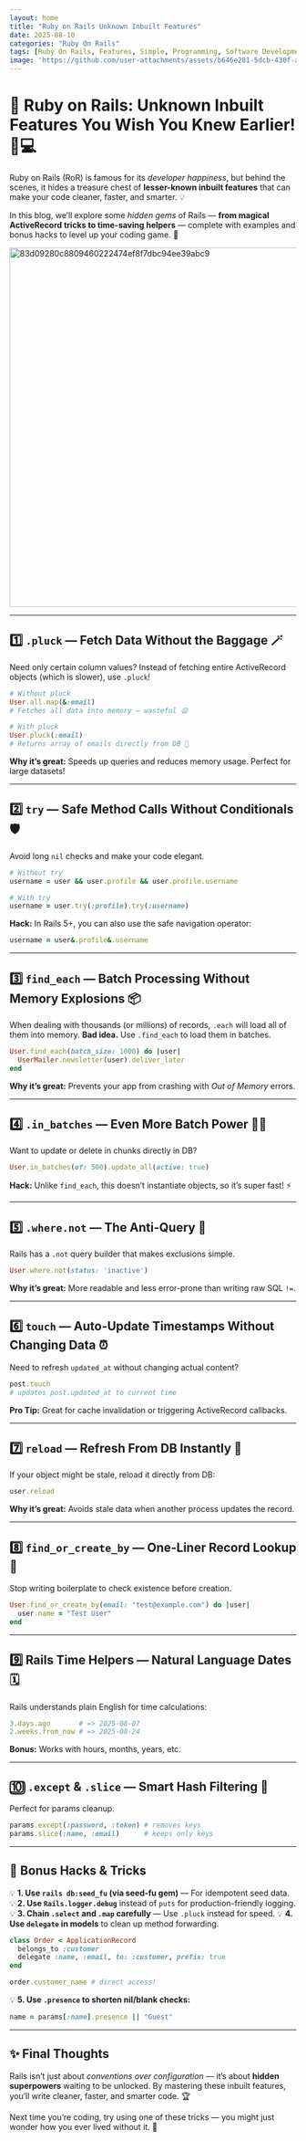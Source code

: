 ```yaml
---
layout: home
title: "Ruby on Rails Unknown Inbuilt Features"
date: 2025-08-10
categories: "Ruby On Rails"
tags: [Ruby On Rails, Features, Simple, Programming, Software Development]
image: 'https://github.com/user-attachments/assets/b646e281-5dcb-430f-ad49-f50b43f06be2'
---
```


# 🚀 Ruby on Rails: Unknown Inbuilt Features You Wish You Knew Earlier! 💎💻

Ruby on Rails (RoR) is famous for its *developer happiness*, but behind the scenes, it hides a treasure chest of **lesser-known inbuilt features** that can make your code cleaner, faster, and smarter. 💡

In this blog, we’ll explore some *hidden gems* of Rails — **from magical ActiveRecord tricks to time-saving helpers** — complete with examples and bonus hacks to level up your coding game. 🎯

<img width="1200" height="630" alt="83d09280c8809460222474ef8f7dbc94ee39abc9" src="https://github.com/user-attachments/assets/b646e281-5dcb-430f-ad49-f50b43f06be2" />

---

## 1️⃣ **`.pluck` — Fetch Data Without the Baggage** 🪄

Need only certain column values? Instead of fetching entire ActiveRecord objects (which is slower), use `.pluck`!

```ruby
# Without pluck
User.all.map(&:email)  
# Fetches all data into memory — wasteful 😩

# With pluck
User.pluck(:email)
# Returns array of emails directly from DB 🚀
```

**Why it’s great:** Speeds up queries and reduces memory usage. Perfect for large datasets!

---

## 2️⃣ **`try` — Safe Method Calls Without Conditionals** 🛡️

Avoid long `nil` checks and make your code elegant.

```ruby
# Without try
username = user && user.profile && user.profile.username

# With try
username = user.try(:profile).try(:username)
```

**Hack:** In Rails 5+, you can also use the safe navigation operator:

```ruby
username = user&.profile&.username
```

---

## 3️⃣ **`find_each` — Batch Processing Without Memory Explosions** 📦

When dealing with thousands (or millions) of records, `.each` will load all of them into memory. **Bad idea.**
Use `.find_each` to load them in batches.

```ruby
User.find_each(batch_size: 1000) do |user|
  UserMailer.newsletter(user).deliver_later
end
```

**Why it’s great:** Prevents your app from crashing with *Out of Memory* errors.

---

## 4️⃣ **`.in_batches` — Even More Batch Power** 🏋️‍♂️

Want to update or delete in chunks directly in DB?

```ruby
User.in_batches(of: 500).update_all(active: true)
```

**Hack:** Unlike `find_each`, this doesn’t instantiate objects, so it’s super fast! ⚡

---

## 5️⃣ **`.where.not` — The Anti-Query** 🚫

Rails has a `.not` query builder that makes exclusions simple.

```ruby
User.where.not(status: 'inactive')
```

**Why it’s great:** More readable and less error-prone than writing raw SQL `!=`.

---

## 6️⃣ **`touch` — Auto-Update Timestamps Without Changing Data** ⏰

Need to refresh `updated_at` without changing actual content?

```ruby
post.touch
# updates post.updated_at to current time
```

**Pro Tip:** Great for cache invalidation or triggering ActiveRecord callbacks.

---

## 7️⃣ **`reload` — Refresh From DB Instantly** 🔄

If your object might be stale, reload it directly from DB:

```ruby
user.reload
```

**Why it’s great:** Avoids stale data when another process updates the record.

---

## 8️⃣ **`find_or_create_by` — One-Liner Record Lookup** 🎯

Stop writing boilerplate to check existence before creation.

```ruby
User.find_or_create_by(email: "test@example.com") do |user|
  user.name = "Test User"
end
```

---

## 9️⃣ **Rails Time Helpers — Natural Language Dates** 🗓️

Rails understands plain English for time calculations:

```ruby
3.days.ago       # => 2025-08-07
2.weeks.from_now # => 2025-08-24
```

**Bonus:** Works with hours, months, years, etc.

---

## 🔟 **`.except` & `.slice` — Smart Hash Filtering** 🧹

Perfect for params cleanup.

```ruby
params.except(:password, :token) # removes keys
params.slice(:name, :email)      # keeps only keys
```

---

## 🎁 Bonus Hacks & Tricks

💡 **1. Use `rails db:seed_fu` (via seed-fu gem)** — For idempotent seed data.
💡 **2. Use `Rails.logger.debug`** instead of `puts` for production-friendly logging.
💡 **3. Chain `.select` and `.map` carefully** — Use `.pluck` instead for speed.
💡 **4. Use `delegate` in models** to clean up method forwarding.

```ruby
class Order < ApplicationRecord
  belongs_to :customer
  delegate :name, :email, to: :customer, prefix: true
end

order.customer_name # direct access!
```

💡 **5. Use `.presence` to shorten nil/blank checks:**

```ruby
name = params[:name].presence || "Guest"
```

---

## ✨ Final Thoughts

Rails isn’t just about *conventions over configuration* — it’s about **hidden superpowers** waiting to be unlocked. By mastering these inbuilt features, you’ll write cleaner, faster, and smarter code. 🏆

Next time you’re coding, try using one of these tricks — you might just wonder how you ever lived without it. 🚀
